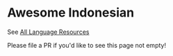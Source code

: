 # Awesome Indonesian
 
See [All Language Resources](https://www.alllanguageresources.com/resources/indonesian)

Please file a PR if you'd like to see this page not empty!
